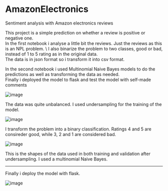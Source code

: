 # AmazonElectronics
Sentiment analysis with Amazon electronics reviews

This project is a simple prediction on whether a review is positive or negative one. \
In the first notebook i analyse a little bit the reviews. Just the reviews as this is an NPL problem. \ 
I also binarize the problem to two classes, good or bad, instead of 1 to 5 rating as in the original data. \
The data is in json format so i transform it into csv format.


In the second notebook i used Multinomial Naive Bayes models to do the predictions as well as transforming the data as needed. \
Finally i deployed the model to flask and test the model with self-made comments 


![image](https://user-images.githubusercontent.com/70241561/118748976-07490180-b833-11eb-9730-08406d0e227a.png)

The data was quite unbalanced. I used undersampling for the training of the model.


![image](https://user-images.githubusercontent.com/70241561/118749059-2b0c4780-b833-11eb-9c5c-9d803083878f.png)

I transform the problem into a binary classification. Ratings 4 and 5 are consireder good, while 3, 2 and 1 are considered bad. 



![image](https://user-images.githubusercontent.com/70241561/118749131-4a0ad980-b833-11eb-8dbb-6dcd702b02cf.png)

This is the shapes of the data used in both training and validation after undersampling. 
I used a multinomial Naive Bayes. 

-------------------------

Finally i deploy the model with flask.

![image](https://user-images.githubusercontent.com/70241561/118749233-7b83a500-b833-11eb-8e35-e2a02cc1a97e.png)

